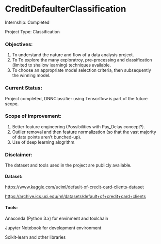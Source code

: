 # CreditDefaulterClassification
Internship: Completed

Project Type: Classification

### Objectives:
1. To understand the nature and flow of a data analysis project.
2. To To explore the many exploratroy, pre-processing and classification (limited to shallow learning) techniques available.
3. To choose an appropriate model selection criteria, then subsequently the winning model.

### Current Status:
Project completed, DNNClassifier using Tensorflow is part of the future scope.

### Scope of improvement:
1. Better feature engineering (Possibilities with Pay_Delay concept?).
2. Outlier removal and then feature normalization (so that the vast majority of data points aren't bunched-up).
3. Use of deep learning alogrithm.

### Disclaimer:
The dataset and tools used in the project are publicly available.
#### Dataset: 
https://www.kaggle.com/uciml/default-of-credit-card-clients-dataset

https://archive.ics.uci.edu/ml/datasets/default+of+credit+card+clients
#### Tools:
Anaconda (Python 3.x) for envinment and toolchain

Jupyter Notebook for development environment

Scikit-learn and other libraries
